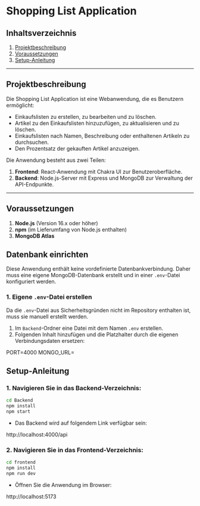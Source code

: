# Shopping List Application

## Inhaltsverzeichnis

1. [Projektbeschreibung](#projektbeschreibung)
2. [Voraussetzungen](#voraussetzungen)
3. [Setup-Anleitung](#setup-anleitung)


---

## Projektbeschreibung

Die Shopping List Application ist eine Webanwendung, die es Benutzern ermöglicht:
- Einkaufslisten zu erstellen, zu bearbeiten und zu löschen.
- Artikel zu den Einkaufslisten hinzuzufügen, zu aktualisieren und zu löschen.
- Einkaufslisten nach Namen, Beschreibung oder enthaltenen Artikeln zu durchsuchen.
- Den Prozentsatz der gekauften Artikel anzuzeigen.

Die Anwendung besteht aus zwei Teilen:
1. **Frontend**: React-Anwendung mit Chakra UI zur Benutzeroberfläche.
2. **Backend**: Node.js-Server mit Express und MongoDB zur Verwaltung der API-Endpunkte.

---

## Voraussetzungen

1. **Node.js** (Version 16.x oder höher)
2. **npm** (im Lieferumfang von Node.js enthalten)
3. **MongoDB Atlas** 


## Datenbank einrichten

Diese Anwendung enthält keine vordefinierte Datenbankverbindung. Daher muss eine eigene MongoDB-Datenbank erstellt und in einer `.env`-Datei konfiguriert werden.

### 1. Eigene `.env`-Datei erstellen

Da die `.env`-Datei aus Sicherheitsgründen nicht im Repository enthalten ist, muss sie manuell erstellt werden.

1. Im `Backend`-Ordner eine Datei mit dem Namen `.env` erstellen.
2. Folgenden Inhalt hinzufügen und die Platzhalter durch die eigenen Verbindungsdaten ersetzen:

PORT=4000 
MONGO_URL=

## Setup-Anleitung

### 1. Navigieren Sie in das Backend-Verzeichnis:
```bash
cd Backend
npm install
npm start
```
- Das Backend wird auf folgendem Link verfügbar sein:

http://localhost:4000/api


### 2. Navigieren Sie in das Frontend-Verzeichnis:
```bash
cd frontend
npm install
npm run dev
```
- Öffnen Sie die Anwendung im Browser:

http://localhost:5173





